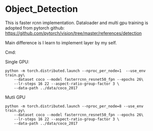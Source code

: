 # Object_Detection
This is faster rcnn implementation.
Dataloader and multi gpu training is adopted from pytorch github:
https://github.com/pytorch/vision/tree/master/references/detection

Main difference is I learn to implement layer by my self.


Cmd: 

Single GPU:
```
python -m torch.distributed.launch --nproc_per_node=1  --use_env train.py\
    --dataset coco --model fasterrcnn_resnet50_fpn --epochs 26\
    --lr-steps 16 22 --aspect-ratio-group-factor 3 \
    --data-path ../data/coco_2017
```

Mutli GPU
```
python -m torch.distributed.launch --nproc_per_node=8 --use_env train.py\
    --dataset coco --model fasterrcnn_resnet50_fpn --epochs 26\
    --lr-steps 16 22 --aspect-ratio-group-factor 3 \
    --data-path ../data/coco_2017
```